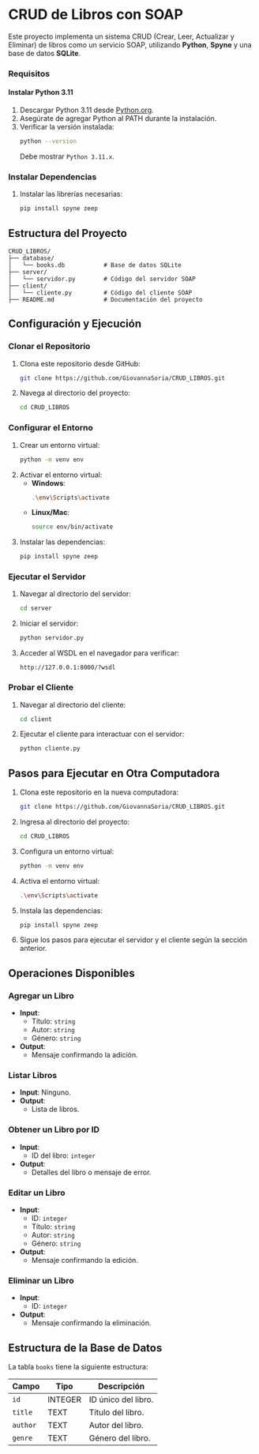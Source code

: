 # CRUD de Libros con SOAP
Este proyecto implementa un sistema CRUD (Crear, Leer, Actualizar y Eliminar) de libros como un servicio SOAP, utilizando **Python**, **Spyne** y una base de datos **SQLite**.

### Requisitos

#### Instalar Python 3.11
1. Descargar Python 3.11 desde [Python.org](https://www.python.org/downloads/).
2. Asegúrate de agregar Python al PATH durante la instalación.
3. Verificar la versión instalada:
   ```bash
   python --version
   ```
   Debe mostrar `Python 3.11.x`.

### Instalar Dependencias
1. Instalar las librerías necesarias:
   ```bash
   pip install spyne zeep
   ```

## Estructura del Proyecto

```plaintext
CRUD_LIBROS/
├── database/
│   └── books.db           # Base de datos SQLite
├── server/
│   └── servidor.py        # Código del servidor SOAP
├── client/
│   └── cliente.py         # Código del cliente SOAP
├── README.md              # Documentación del proyecto
```

## Configuración y Ejecución

### Clonar el Repositorio
1. Clona este repositorio desde GitHub:
   ```bash
   git clone https://github.com/GiovannaSoria/CRUD_LIBROS.git
   ```
2. Navega al directorio del proyecto:
   ```bash
   cd CRUD_LIBROS
   ```

### Configurar el Entorno
1. Crear un entorno virtual:
   ```bash
   python -m venv env
   ```
2. Activar el entorno virtual:
   - **Windows**:
     ```bash
     .\env\Scripts\activate
     ```
   - **Linux/Mac**:
     ```bash
     source env/bin/activate
     ```
3. Instalar las dependencias:
   ```bash
   pip install spyne zeep
   ```

### Ejecutar el Servidor
1. Navegar al directorio del servidor:
   ```bash
   cd server
   ```
2. Iniciar el servidor:
   ```bash
   python servidor.py
   ```
3. Acceder al WSDL en el navegador para verificar:
   ```plaintext
   http://127.0.0.1:8000/?wsdl
   ```

### Probar el Cliente
1. Navegar al directorio del cliente:
   ```bash
   cd client
   ```
2. Ejecutar el cliente para interactuar con el servidor:
   ```bash
   python cliente.py
   ```

## Pasos para Ejecutar en Otra Computadora

1. Clona este repositorio en la nueva computadora:
   ```bash
   git clone https://github.com/GiovannaSoria/CRUD_LIBROS.git
   ```
2. Ingresa al directorio del proyecto:
   ```bash
   cd CRUD_LIBROS
   ```
3. Configura un entorno virtual:
   ```bash
   python -m venv env
   ```
4. Activa el entorno virtual:
     ```bash
     .\env\Scripts\activate
     ```
5. Instala las dependencias:
   ```bash
   pip install spyne zeep
   ```
6. Sigue los pasos para ejecutar el servidor y el cliente según la sección anterior.

## Operaciones Disponibles

### Agregar un Libro
- **Input**:
  - Título: `string`
  - Autor: `string`
  - Género: `string`
- **Output**:
  - Mensaje confirmando la adición.

### Listar Libros
- **Input**: Ninguno.
- **Output**:
  - Lista de libros.

### Obtener un Libro por ID
- **Input**:
  - ID del libro: `integer`
- **Output**:
  - Detalles del libro o mensaje de error.

### Editar un Libro
- **Input**:
  - ID: `integer`
  - Título: `string`
  - Autor: `string`
  - Género: `string`
- **Output**:
  - Mensaje confirmando la edición.

### Eliminar un Libro
- **Input**:
  - ID: `integer`
- **Output**:
  - Mensaje confirmando la eliminación.

## Estructura de la Base de Datos

La tabla `books` tiene la siguiente estructura:

| Campo   | Tipo     | Descripción                   |
|---------|----------|-------------------------------|
| `id`    | INTEGER  | ID único del libro.           |
| `title` | TEXT     | Título del libro.             |
| `author`| TEXT     | Autor del libro.              |
| `genre` | TEXT     | Género del libro.             |
